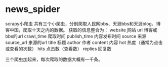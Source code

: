 # news_spider
scrapy小爬虫
共有三个小爬虫，分别爬取人民网bbs、天涯bbs和天涯blog、博客中国，爬取十天之内的数据。
获取的信息整合为：
website ֦网站
url 博客或bbs的url
crawl_time 爬取时间
publish_time 内容发布时间
source 来源
source_url ܻ来源的url
title 标题
author 作者
content 内容
hot 热度（通常为点击或查看的次数）
hits 点击数（查看数）
replies 回复数

三个爬虫加起来，每次爬取的数据大概有一千条。

